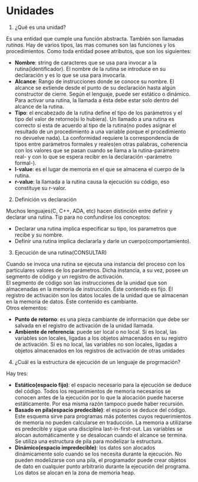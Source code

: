 # Unidades

1. ¿Qué es una unidad?

Es una entidad que cumple una función abstracta. También son llamadas *rutinas*. Hay de varios tipos, las mas comunes son las funciones y los procedimientos.
Como toda entidad posee atributos, que son los siguientes:
* **Nombre**: string de caracteres que se usa para invocar a la rutina(identificador). El nombre de la rutina se introduce en su declaración y es lo que se usa para invocarla. 
* **Alcance**: Rango de instrucciones donde se conoce su nombre. El alcance se extiende desde el punto de su declaración hasta algún constructor de cierre. Según el lenguaje, puede ser estático o dinámico. Para activar una rutina, la llamada a ésta debe estar solo dentro del alcance de la rutina.
* **Tipo**: el encabezado de la rutina define el tipo de los parámetros y el tipo del valor de retorno(si lo hubiera). Un llamado a una rutina es correcto si esta de acuerdo al tipo de la rutina(no podes asignar el resultado de un procedimiento a una variable porque el procedimiento no devuelve nada). La conformidad requiere la correspondencia de tipos entre parámetros formales y reales(en otras palabras, coherencia con los valores que se pasan cuando se llama a la rutina-parámetro real- y con lo que se espera recibir en la declaración -parámetro formal-). 
* **l-value**: es el lugar de memoria en el que se almacena el cuerpo de la rutina.
* **r-value**: la llamada a la rutina causa la ejecución su código, eso constituye su r-valor.

2. Definición vs declaración

Muchos lenguajes(C, C++, ADA, etc) hacen distinción entre definir y declarar una rutina. Tip para no confundirse los conceptos:
* Declarar una rutina implica especificar su tipo, los parametros que recibe y su nombre. 
* Definir una rutina implica declararla y darle un cuerpo(comportamiento).

3. Ejecución de una rutina(CONSULTAR)

Cuando se invoca una rutina se ejecuta una instancia del proceso con los particulares valores de los parámetros. Dicha instancia, a su vez, posee un segmento de código y un registro de activación.  
El segmento de código son las instrucciones de la unidad que son almacenadas en la memoria de instrucción. Éste contenido es fijo. El registro de activación son los datos locales de la unidad que se almacenan en la memoria de datos. Éste contenido es cambiante.  
Otros elementos:
* **Punto de retorno**: es una pieza cambiante de información que debe ser salvada en el registro de activación de la unidad llamada.
* **Ambiente de referencia**: puede ser local o no local. Si es local, las variables son locales, ligadas a los objetos almacenados en su registro de activación. Si es no local, las variables no son locales, ligadas a objetos almacenados en los registros de activación de otras unidades

4. ¿Cuál es la estructura de ejecución de un lenguaje de progrmación?

Hay tres:
* **Estático(espacio fijo)**: el espacio necesario para la ejecución se deduce del código. Todos los requerimientos de memoria necesarios se conocen antes de la ejecución por lo que la alocación puede hacerse estáticamente. Por esa misma razón tampoco puede haber recursión.
* **Basado en pila(espacio predecible)**: el espacio se deduce del código. Este esquema sirve para programas más potentes cuyos requerimientos de memoria no pueden calcularse en traducción. La memoria a utilizarse es predecible y sigue una disciplina last-in-first-out. Las variables se alocan automáticamente y se desalocan cuando el alcance se termina. Se utiliza una estructura de pila para modelizar la estructura.
* **Dinámico(espacio impredecible)**: los datos son alocados dinámicamente solo cuando se los necesita durante la ejecución. No pueden modelizarse con una pila, el programador puede crear objetos de dato en cualquier punto arbitrario durante la ejecución del programa. Los datos se alocan en la zona de memoria heap.

